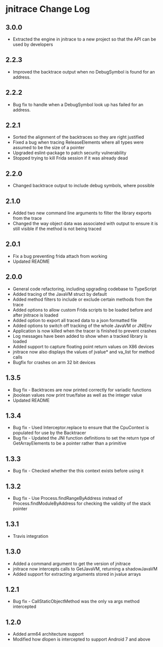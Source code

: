 # jnitrace Change Log

## 3.0.0
- Extracted the engine in jnitrace to a new project so that the API can be used by developers

## 2.2.3
- Improved the backtrace output when no DebugSymbol is found for an address.

## 2.2.2
- Bug fix to handle when a DebugSymbol look up has failed for an address.

## 2.2.1
- Sorted the alignment of the backtraces so they are right justified
- Fixed a bug when tracing Release<ArrayType>Elements where all types were assumed to be the size of a pointer
- Upgraded eslint-package to patch security vulnerability
- Stopped trying to kill Frida session if it was already dead

## 2.2.0
- Changed backtrace output to include debug symbols, where possible

## 2.1.0
- Added two new command line arguments to filter the library exports from the trace
- Changed the way object data was associated with output to ensure it is still visible if the method is not being traced

## 2.0.1
- Fix a bug preventing frida attach from working
- Updated README

## 2.0.0
- General code refactoring, including upgrading codebase to TypeScript
- Added tracing of the JavaVM struct by default
- Added method filters to include or exclude certain methods from the trace
- Added options to allow custom Frida scripts to be loaded before and after jnitrace is loaded
- Added option to export all traced data to a json formatted file
- Added options to switch off tracking of the whole JavaVM or JNIEnv
- Application is now killed when the tracer is finished to prevent crashes
- Log messages have been added to show when a tracked library is loaded
- Added support to capture floating point return values on X86 devices
- jnitrace now also displays the values of jvalue* and va_list for method calls
- Bugfix for crashes on arm 32 bit devices


## 1.3.5
- Bug fix - Backtraces are now printed correctly for variadic functions
- jboolean values now print true/false as well as the integer value
- Updated README

## 1.3.4
- Bug fix - Used Interceptor.replace to ensure that the CpuContext is populated for use by the Backtracer
- Bug fix - Updated the JNI function definitions to set the return type of Get<Type>ArrayElements to be a pointer rather than a primitive

## 1.3.3
- Bug fix - Checked whether the this context exists before using it

## 1.3.2
- Bug fix - Use Process.findRangeByAddress instead of Process.findModuleByAddress for checking the validity of the stack pointer

## 1.3.1
- Travis integration

## 1.3.0
- Added a command argument to get the version of jnitrace
- jnitrace now intercepts calls to GetJavaVM, returning a shadowJavaVM
- Added support for extracting arguments stored in jvalue arrays

## 1.2.1
- Bug fix - CallStaticObjectMethod was the only va args method intercepted

## 1.2.0
- Added arm64 architecture support
- Modified how dlopen is intercepted to support Android 7 and above
